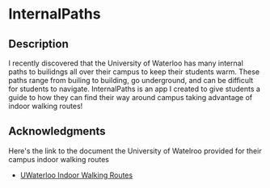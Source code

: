 # InternalPaths


## Description
I recently discovered that the University of Waterloo has many internal paths to builidngs all over their campus to keep their students warm.
These paths range from builing to building, go underground, and can be difficult for students to navigate.
InternalPaths is an app I created to give students a guide to how they can find their way around campus taking advantage of indoor walking routes!

## Acknowledgments
Here's the link to the document the University of Watelroo provided for their campus indoor walking routes
* [UWaterloo Indoor Walking Routes](https://uwaterloo.ca/healthy-workplace/sites/ca.healthy-workplace/files/uploads/files/uwaterloo_indoor_walking_routes_1.pdf)
